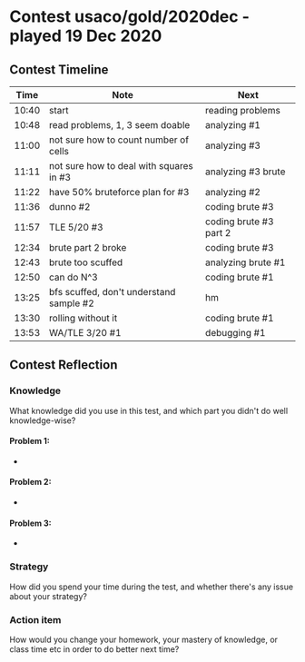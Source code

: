 # Contest usaco/gold/2020dec - played 19 Dec 2020

## Contest Timeline

| Time | Note | Next |
|----|----|----|
10:40 | start | reading problems
10:48 | read problems, 1, 3 seem doable | analyzing #1
11:00 | not sure how to count number of cells | analyzing #3
11:11 | not sure how to deal with squares in #3 | analyzing #3 brute
11:22 | have 50% bruteforce plan for #3 | analyzing #2
11:36 | dunno #2 | coding brute #3
11:57 | TLE 5/20 #3 | coding brute #3 part 2
12:34 | brute part 2 broke | coding brute #3
12:43 | brute too scuffed | analyzing brute #1
12:50 | can do N^3 | coding brute #1
13:25 | bfs scuffed, don't understand sample #2 | hm
13:30 | rolling without it | coding brute #1
13:53 | WA/TLE 3/20 #1 | debugging #1

## Contest Reflection

### Knowledge
What knowledge did you use in this test, and which part you didn't do well knowledge-wise?

#### Problem 1:

-

#### Problem 2:

-

#### Problem 3:

-

### Strategy
How did you spend your time during the test, and whether there's any issue about your strategy?

### Action item
How would you change your homework, your mastery of knowledge, or class time etc in order to do better next time?
